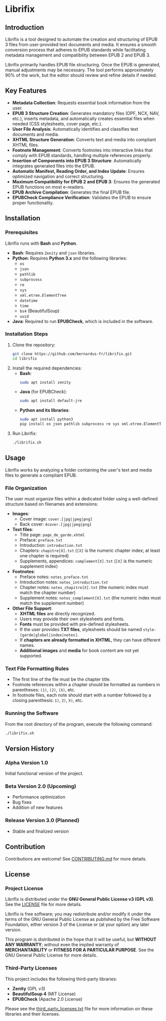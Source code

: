 # Librifix

## Introduction

Librifix is a tool designed to automate the creation and structuring of EPUB 3 files from user-provided text documents and media. It ensures a smooth conversion process that adheres to EPUB standards while facilitating metadata management and compatibility between EPUB 2 and EPUB 3.

Librifix primarily handles EPUB file structuring. Once the EPUB is generated, manual adjustments may be necessary. The tool performs approximately 90% of the work, but the editor should review and refine details if needed.

## Key Features

- **Metadata Collection**: Requests essential book information from the user.
- **EPUB 3 Structure Creation**: Generates mandatory files (OPF, NCX, NAV, etc.), inserts metadata, and automatically creates essential files when needed (CSS stylesheets, cover page, etc.).
- **User File Analysis**: Automatically identifies and classifies text documents and media.
- **XHTML Structure Generation**: Converts text and media into compliant XHTML files.
- **Footnote Management**: Converts footnotes into interactive links that comply with EPUB standards, handling multiple references properly.
- **Insertion of Components into EPUB 3 Structure**: Automatically integrates generated files into the EPUB.
- **Automatic Manifest, Reading Order, and Index Update**: Ensures optimized navigation and correct structuring.
- **Maximum Compatibility for EPUB 2 and EPUB 3**: Ensures the generated EPUB functions on most e-readers.
- **EPUB Archive Compilation**: Generates the final EPUB file.
- **EPUBCheck Compliance Verification**: Validates the EPUB to ensure proper functionality.

## Installation

### Prerequisites

Librifix runs with **Bash** and **Python**.

- **Bash**: Requires `Zenity` and `json` libraries.
- **Python**: Requires **Python 3.x** and the following libraries:
  - `os`
  - `json`
  - `pathlib`
  - `subprocess`
  - `re`
  - `sys`
  - `xml.etree.ElementTree`
  - `datetime`
  - `time`
  - `bs4` (BeautifulSoup)
  - `uuid`
- **Java**: Required to run **EPUBCheck**, which is included in the software.

### Installation Steps

1. Clone the repository:
   ```sh
   git clone https://github.com/bernardus-fr/librifix.git
   cd librifix
   ```
2. Install the required dependencies:
   - **Bash**:
     ```sh
     sudo apt install zenity
     ```
   - **Java** (for EPUBCheck):
     ```sh
     sudo apt install default-jre
     ```
   - **Python and its libraries**:
     ```sh
     sudo apt install python3
     pip install os json pathlib subprocess re sys xml.etree.ElementTree datetime time bs4 uuid
     ```
3. Run Librifix:
   ```sh
   ./librifix.sh
   ```

## Usage

Librifix works by analyzing a folder containing the user's text and media files to generate a compliant EPUB.

### File Organization

The user must organize files within a dedicated folder using a well-defined structure based on filenames and extensions:

- **Images**:
  - Cover image: `cover.[jpg|jpeg|png]`
  - Back cover: `4cover.[jpg|jpeg|png]`
- **Text files**:
  - Title page: `page_de_garde.xhtml`
  - Preface: `preface.txt`
  - Introduction: `introduction.txt`
  - Chapters: `chapitre[X].txt` (`[X]` is the numeric chapter index; at least one chapter is required)
  - Supplements, appendices: `complement[X].txt` (`[X]` is the numeric supplement index)
- **Footnotes**:
  - Preface notes: `notes_preface.txt`
  - Introduction notes: `notes_introduction.txt`
  - Chapter notes: `notes_chapitre[X].txt` (the numeric index must match the chapter number)
  - Supplement notes: `notes_complement[X].txt` (the numeric index must match the supplement number)
- **Other File Support**:
  - **XHTML files** are directly recognized.
  - Users may provide their own stylesheets and fonts.
  - **Fonts** must be provided with pre-defined stylesheets.
  - If the user provides **TXT files**, stylesheets should be named `style-[garde|global|index|notes]`.
  - If **chapters are already formatted in XHTML**, they can have different names.
  - **Additional images** and **media** for book content are not yet supported.

### Text File Formatting Rules

- The first line of the file must be the chapter title.
- Footnote references within a chapter should be formatted as numbers in parentheses: `(1)`, `(2)`, `(X)`, etc.
- In footnote files, each note should start with a number followed by a closing parenthesis: `1)`, `2)`, `X)`, etc.

### Running the Software

From the root directory of the program, execute the following command:

```sh
./librifix.sh
```

## Version History

### Alpha Version 1.0

Initial functional version of the project.

### Beta Version 2.0 (Upcoming)

- Performance optimization
- Bug fixes
- Addition of new features

### Release Version 3.0 (Planned)

- Stable and finalized version

## Contribution

Contributions are welcome! See [CONTRIBUTING.md](CONTRIBUTING.md) for more details.

## License

### Project License

Librifix is distributed under the **GNU General Public License v3 (GPL v3)**. See the [LICENSE](LICENSE) file for more details.

Librifix is free software; you may redistribute and/or modify it under the terms of the GNU General Public License as published by the Free Software Foundation, either version 3 of the License or (at your option) any later version.

This program is distributed in the hope that it will be useful, but **WITHOUT ANY WARRANTY**; without even the implied warranty of **MERCHANTABILITY** or **FITNESS FOR A PARTICULAR PURPOSE**. See the GNU General Public License for more details.

### Third-Party Licenses

This project includes the following third-party libraries:

- **Zenity** (GPL v3)
- **BeautifulSoup 4** (MIT License)
- **EPUBCheck** (Apache 2.0 License)

Please see the [third\_party\_licenses.txt](third_party_licenses.txt) file for more information on these libraries and their licenses.

